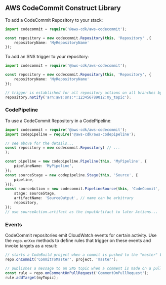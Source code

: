 ## AWS CodeCommit Construct Library

To add a CodeCommit Repository to your stack:

```ts
import codecommit = require('@aws-cdk/aws-codecommit');

const repository = new codecommit.Repository(this, 'Repository' ,{
    repositoryName: 'MyRepositoryName'
});
```

To add an SNS trigger to your repository:

```ts
import codecommit = require('@aws-cdk/aws-codecommit');

const repository = new codecommit.Repository(this, 'Repository', {
    repositoryName: 'MyRepositoryName'
});

// trigger is established for all repository actions on all branches by default.
repository.notify('arn:aws:sns:*:123456789012:my_topic');
```

### CodePipeline

To use a CodeCommit Repository in a CodePipeline:

```ts
import codecommit = require('@aws-cdk/aws-codecommit');
import codepipeline = require('@aws-cdk/aws-codepipeline');

// see above for the details...
const repository = new codecommit.Repository( // ...
);

const pipeline = new codepipeline.Pipeline(this, 'MyPipeline', {
    pipelineName: 'MyPipeline',
});
const sourceStage = new codepipeline.Stage(this, 'Source', {
    pipeline,
}));
const sourceAction = new codecommit.PipelineSource(this, 'CodeCommit', {
    stage: sourceStage,
    artifactName: 'SourceOutput', // name can be arbitrary
    repository,
});
// use sourceAction.artifact as the inputArtifact to later Actions...
```

### Events

CodeCommit repositories emit CloudWatch events for certain activity.
Use the `repo.onXxx` methods to define rules that trigger on these events
and invoke targets as a result:

```ts
// starts a CodeBuild project when a commit is pushed to the "master" branch of the repo
repo.onCommit('CommitToMaster', project, 'master');

// publishes a message to an SNS topic when a comment is made on a pull request
const rule = repo.onCommentOnPullRequest('CommentOnPullRequest');
rule.addTarget(myTopic);
```
